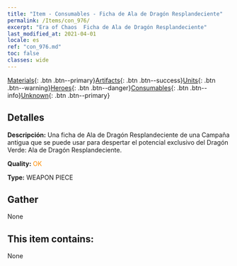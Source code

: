 ```yaml
---
title: "Item - Consumables - Ficha de Ala de Dragón Resplandeciente"
permalink: /Items/con_976/
excerpt: "Era of Chaos  Ficha de Ala de Dragón Resplandeciente"
last_modified_at: 2021-04-01
locale: es
ref: "con_976.md"
toc: false
classes: wide
---
```

 [Materials](/es/Items/){: .btn .btn--primary}[Artifacts](/es/Items/Artifacts/){: .btn .btn--success}[Units](/es/Items/Units/){: .btn .btn--warning}[Heroes](/es/Items/Heroes/){: .btn .btn--danger}[Consumables](/es/Items/Consumables/){: .btn .btn--info}[Unknown](/es/Items/Unknown/){: .btn .btn--primary}

## Detalles
 **Descripción:** Una ficha de Ala de Dragón Resplandeciente de una Campaña antigua que se puede usar para despertar el potencial exclusivo del Dragón Verde: Ala de Dragón Resplandeciente.

 **Quality:** <span style="color: #FF8C00">OK</span>

 **Type:** WEAPON PIECE

## Gather

  None

## This item contains:

  None

